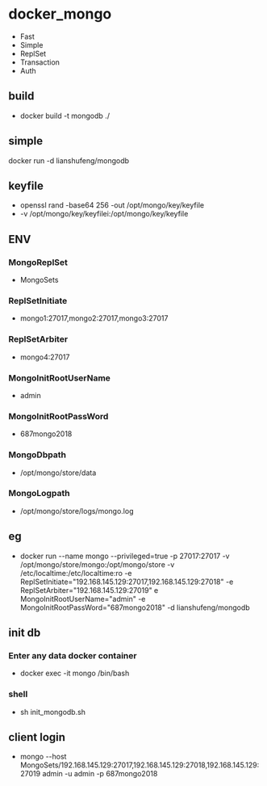 # docker_mongo
- Fast
- Simple
- ReplSet
- Transaction
- Auth

## build
- docker build -t mongodb ./ 

## simple 
docker run -d lianshufeng/mongodb

## keyfile
- openssl rand -base64 256 -out /opt/mongo/key/keyfile
- -v /opt/mongo/key/keyfilei:/opt/mongo/key/keyfile

## ENV 
### MongoReplSet 
- MongoSets
### ReplSetInitiate
- mongo1:27017,mongo2:27017,mongo3:27017
### ReplSetArbiter
- mongo4:27017
### MongoInitRootUserName
- admin
### MongoInitRootPassWord
- 687mongo2018
### MongoDbpath
- /opt/mongo/store/data
### MongoLogpath
- /opt/mongo/store/logs/mongo.log

## eg
- docker run --name mongo --privileged=true -p 27017:27017 -v /opt/mongo/store/mongo:/opt/mongo/store -v /etc/localtime:/etc/localtime:ro -e ReplSetInitiate="192.168.145.129:27017,192.168.145.129:27018" -e ReplSetArbiter="192.168.145.129:27019" e MongoInitRootUserName="admin" -e MongoInitRootPassWord="687mongo2018" -d lianshufeng/mongodb 


## init db
### Enter any data docker container
- docker  exec -it mongo /bin/bash
### shell
- sh init_mongodb.sh


## client login
- mongo --host MongoSets/192.168.145.129:27017,192.168.145.129:27018,192.168.145.129:27019 admin -u admin -p 687mongo2018

